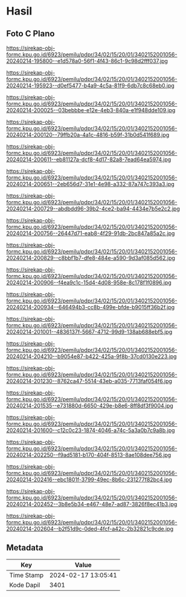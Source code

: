 # Hasil

## Foto C Plano

https://sirekap-obj-formc.kpu.go.id/6923/pemilu/pdpr/34/02/15/20/01/3402152001056-20240214-195800--e1d578a0-56f1-4f43-86c1-9c98d2fff037.jpg

https://sirekap-obj-formc.kpu.go.id/6923/pemilu/pdpr/34/02/15/20/01/3402152001056-20240214-195923--d0ef5477-b4a9-4c5a-81f9-6db7c8c68eb0.jpg

https://sirekap-obj-formc.kpu.go.id/6923/pemilu/pdpr/34/02/15/20/01/3402152001056-20240214-200025--03bebbbe-e12e-4eb3-840a-e1f948dde109.jpg

https://sirekap-obj-formc.kpu.go.id/6923/pemilu/pdpr/34/02/15/20/01/3402152001056-20240214-200120--79ffb20a-4a1c-4816-b59f-31b0d541f689.jpg

https://sirekap-obj-formc.kpu.go.id/6923/pemilu/pdpr/34/02/15/20/01/3402152001056-20240214-200611--eb81127a-dcf8-4d17-82a8-7ead64ea5974.jpg

https://sirekap-obj-formc.kpu.go.id/6923/pemilu/pdpr/34/02/15/20/01/3402152001056-20240214-200651--2eb656d7-31e1-4e98-a332-87a747c393a3.jpg

https://sirekap-obj-formc.kpu.go.id/6923/pemilu/pdpr/34/02/15/20/01/3402152001056-20240214-200729--abdbdd96-39b2-4ce2-ba94-4434e7b5e2c2.jpg

https://sirekap-obj-formc.kpu.go.id/6923/pemilu/pdpr/34/02/15/20/01/3402152001056-20240214-200756--26447d71-eab8-4f29-91db-2bc847a85a2c.jpg

https://sirekap-obj-formc.kpu.go.id/6923/pemilu/pdpr/34/02/15/20/01/3402152001056-20240214-200829--c8bbf1b7-dfe8-484e-a590-9d3af085d562.jpg

https://sirekap-obj-formc.kpu.go.id/6923/pemilu/pdpr/34/02/15/20/01/3402152001056-20240214-200906--f4ea9c1c-15d4-4d08-958e-8c178f1f0896.jpg

https://sirekap-obj-formc.kpu.go.id/6923/pemilu/pdpr/34/02/15/20/01/3402152001056-20240214-200934--646494b3-cc8b-499e-bfde-b9015ff36b2f.jpg

https://sirekap-obj-formc.kpu.go.id/6923/pemilu/pdpr/34/02/15/20/01/3402152001056-20240214-201001--4836137f-5667-4712-99d9-138ab688ebf5.jpg

https://sirekap-obj-formc.kpu.go.id/6923/pemilu/pdpr/34/02/15/20/01/3402152001056-20240214-204210--b9054e87-b422-425a-9f8b-37cd0130e223.jpg

https://sirekap-obj-formc.kpu.go.id/6923/pemilu/pdpr/34/02/15/20/01/3402152001056-20240214-201230--8762ca47-5514-43eb-a035-7713faf054f6.jpg

https://sirekap-obj-formc.kpu.go.id/6923/pemilu/pdpr/34/02/15/20/01/3402152001056-20240214-201535--e731880d-6650-429e-b8e6-8ff8df3f9004.jpg

https://sirekap-obj-formc.kpu.go.id/6923/pemilu/pdpr/34/02/15/20/01/3402152001056-20240214-201600--c12c0c23-1874-4046-a74c-5a3a0b7c9a8b.jpg

https://sirekap-obj-formc.kpu.go.id/6923/pemilu/pdpr/34/02/15/20/01/3402152001056-20240214-202250--f9ad5181-b170-404f-8513-8ae108dee756.jpg

https://sirekap-obj-formc.kpu.go.id/6923/pemilu/pdpr/34/02/15/20/01/3402152001056-20240214-202416--ebc1801f-3799-49ec-8b6c-231277f82bc4.jpg

https://sirekap-obj-formc.kpu.go.id/6923/pemilu/pdpr/34/02/15/20/01/3402152001056-20240214-202452--3b8e5b34-e467-48e7-ad87-3826f8ec41b3.jpg

https://sirekap-obj-formc.kpu.go.id/6923/pemilu/pdpr/34/02/15/20/01/3402152001056-20240214-202604--b2f51d9c-0ded-4fcf-a42c-2b32821c9cde.jpg


## Metadata

| Key        | Value               |
| ---------- | ------------------- |
| Time Stamp | 2024-02-17 13:05:41 |
| Kode Dapil | 3401                |



